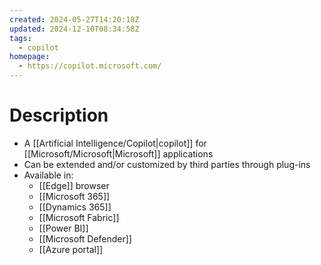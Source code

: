 ```yaml
---
created: 2024-05-27T14:20:18Z
updated: 2024-12-10T08:34:58Z
tags:
  - copilot
homepage:
  - https://copilot.microsoft.com/
---
```

# Description
- A [[Artificial Intelligence/Copilot|copilot]] for [[Microsoft/Microsoft|Microsoft]] applications
- Can be extended and/or customized by third parties through plug-ins
- Available in:
	- [[Edge]] browser
	- [[Microsoft 365]]
	- [[Dynamics 365]]
	- [[Microsoft Fabric]]
	- [[Power BI]]
	- [[Microsoft Defender]]
	- [[Azure portal]]